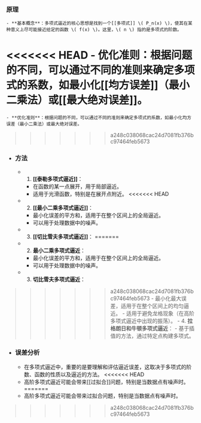 ### 原理
	- **基本概念**：多项式逼近的核心思想是找到一个[[多项式]] \( P_n(x) \)，使其在某种意义上尽可能接近给定的函数 \( f(x) \)。这里，\( n \) 指的是多项式的阶数。
<<<<<<< HEAD
	- **优化准则**：根据问题的不同，可以通过不同的准则来确定多项式的系数，如最小化[[均方误差]]（最小二乘法）或[[最大绝对误差]]。
=======
	- **优化准则**：根据问题的不同，可以通过不同的准则来确定多项式的系数，如最小化均方误差（最小二乘法）或最大绝对误差。
>>>>>>> a248c038068cac24d7081fb376bc97464feb5673
- ### 方法
	- 1. **[[泰勒多项式逼近]]**：
		- 在函数的某一点展开，用于局部逼近。
		- 适用于光滑函数，特别是在展开点附近。
<<<<<<< HEAD
	- 2. **[[最小二乘多项式逼近]]**：
		- 最小化误差的平方和，适用于在整个区间上的全局逼近。
		- 可以用于处理数据中的噪声。
	- 3. **[[切比雪夫多项式逼近]]**：
=======
	- 2. **最小二乘多项式逼近**：
		- 最小化误差的平方和，适用于在整个区间上的全局逼近。
		- 可以用于处理数据中的噪声。
	- 3. **切比雪夫多项式逼近**：
>>>>>>> a248c038068cac24d7081fb376bc97464feb5673
		- 最小化最大误差，适用于在整个区间上的均匀逼近。
		- 适用于避免龙格现象（在高阶多项式逼近中出现的振荡）。
	- 4. **拉格朗日和牛顿多项式逼近**：
		- 基于插值的方法，通过特定点构建多项式。
- ### 误差分析
	- 在多项式逼近中，重要的是要理解和评估逼近误差，这取决于多项式的阶数、函数的性质以及逼近的方法。
<<<<<<< HEAD
	- 高阶多项式逼近可能会带来[[过拟合]]问题，特别是当数据点有噪声时。
=======
	- 高阶多项式逼近可能会带来过拟合问题，特别是当数据点有噪声时。
>>>>>>> a248c038068cac24d7081fb376bc97464feb5673
